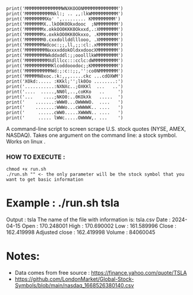 ```print('MMMMMMMMMMMMMMMMMMMMMMMMMMMMMMMMMMM')
print('MMMMMMMMMMMMMMWNXKOOONMMMMMMMMMMMMM')
print('MMMMMMMMMMNkl:; .. ,,:lkWMMMMMMMMMM')
print('MMMMMMMMXo' ',......... KMMMMMMMMM')
print('MMMMMMMX..lkO0K0Okxdooc  ;NMMMMMMMM')
print('MMMMMMMx.okkOO0KKK0Okxxd,.:XMMMMMMM')
print('MMMMMMMx.oxkkOO0KK0Okxxo, .KMMMMMMM')
print('MMMMMMM0.cxxdollddlllooo, .XMMMMMMM')
print('MMMMMMMWdcoc:;;,ll,;;:cl:.xMMMMMMMM')
print('MMMMMMMMNxxxxddokOldxxdoocXMMMMMMMM')
print('MMMMMMMMWkddxddl:;;ooolllkWMMMMMMMM')
print('MMMMMMMMMXdlllcc:::cclc:dWMMMMMMMMM')
print('MMMMMMMMMMKlcoddooodoc;;KMMMMMMMMMM')
print('MMMMMMMMMMWd:;:c::;;,'':co0NMMMMMMM')
print('MMMMMN0xoc.:k:,,,.....ckc ...cdOXWM')
print('XOkd:..... :KKkl;'';lk0Oo ........:')
print('...........:NXNXc..;OXKKl  ...   ..')
print('....  .....,NN0l,..,coKKo   ..     ')
print('...    ....;NKO0:..0KOkXk   .....  ')
print('    .......:WWW0...OWWWWO.  ....   ')
print('    .......:WWWo...cWWWWK.. ....   ')
print('     ......cWW0.....XWWWN.. ....   ')
print('     ..... lWWc.....OWWWW,. ...    ')
```

A command-line script to screen scrape U.S. stock quotes (NYSE, AMEX, NASDAQ).   Takes one argument on the command line: a stock symbol.  Works on linux . 

### HOW TO EXECUTE :
```
chmod +x run.sh
./run.sh "" <- the only parameter will be the stock symbol that you want to get basic information
```

# Example : ./run.sh tsla
Output : 
	tsla
	The name of the file with information is: tsla.csv
	Date : 2024-04-15
	Open : 170.248001
	High : 170.690002
	Low : 161.589996
	Close : 162.419998
	Adjusted close : 162.419998
	Volume : 84060045

# Notes:
- Data comes from free source : https://finance.yahoo.com/quote/TSLA
- https://github.com/LondonMarket/Global-Stock-Symbols/blob/main/nasdaq_1668526380140.csv


